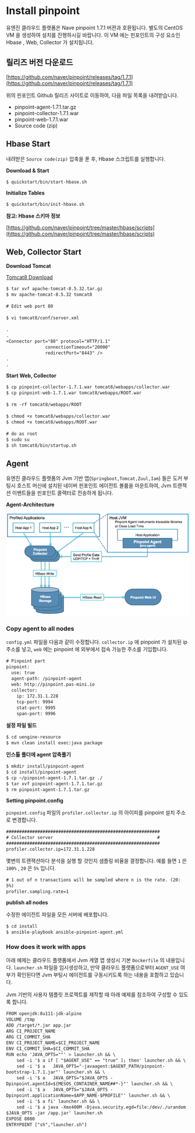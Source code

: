 # Install pinpoint

유엔진 클라우드 플랫폼은 Nave pinpoint 1.7.1 버젼과 호환됩니다. 별도의 CentOS VM 을 생성하여 설치를 진행하시길 바랍니다. 
이 VM 에는 핀포인트의 구성 요소인 Hbase , Web, Collector 가 설치됩니다. 

## 릴리즈 버전 다운로드

[https://github.com/naver/pinpoint/releases/tag/1.7.1](https://github.com/naver/pinpoint/releases/tag/1.7.1)

위의 핀포인트 Github 릴리즈 사이트로 이동하여, 다음 파일 목록을 내려받습니다.

- pinpoint-agent-1.7.1.tar.gz
- pinpoint-collector-1.7.1.war
- pinpoint-web-1.7.1.war
- Source code (zip)


## Hbase Start

내려받은 `Source code(zip)` 압축을 푼 후, Hbase 스크립트를 실행합니다.

**Download & Start**

```
$ quickstart/bin/start-hbase.sh
```

**Initialize Tables**

```
$ quickstart/bin/init-hbase.sh
```

**참고: Hbase 스키마 정보**

[https://github.com/naver/pinpoint/tree/master/hbase/scripts](https://github.com/naver/pinpoint/tree/master/hbase/scripts)


## Web, Collector Start

**Download Tomcat**

[Tomcat8 Download](http://mirror.navercorp.com/apache/tomcat/tomcat-8/v8.5.32/bin/apache-tomcat-8.5.32.tar.gz)

```
$ tar xvf apache-tomcat-8.5.32.tar.gz
$ mv apache-tomcat-8.5.32 tomcat8

# Edit web port 80

$ vi tomcat8/conf/server.xml

.
.
<Connector port="80" protocol="HTTP/1.1"
               connectionTimeout="20000"
               redirectPort="8443" />
.
.               
```

**Start Web, Collector**

```
$ cp pinpoint-collector-1.7.1.war tomcat8/webapps/collector.war
$ cp pinpoint-web-1.7.1.war tomcat8/webapps/ROOT.war

$ rm -rf tomcat8/webapps/ROOT

$ chmod +x tomcat8/webapps/collector.war
$ chmod +x tomcat8/webapps/ROOT.war

# do as root
$ sudo su
$ sh tomcat8/bin/startup.sh
```

## Agent

유엔진 클라우드 플랫폼의 Jvm 기반 앱(`Springboot,Tomcat,Zuul,Iam`) 들은 도커 부팅시 호스트 머신에 설치된 네이버 핀포인트 에이전트 볼륨을 마운트하여, 
Jvm 트랜잭션 이벤트들을 핀포인트 콜렉터로 전송하게 됩니다.

**Agent-Architecture**

![](image/pinpoint-2.png)

### Copy agent to all nodes

`config.yml` 파일을 다음과 같이 수정합니다. `collector.ip` 에 pinpoint 가 설치된 ip 주소를 넣고, `web` 에는 pinpoint 에 외부에서 접속 가능한 주소를 기입합니다.

```
# Pinpoint part
pinpoint:
  use: true
  agent-path: /pinpoint-agent
  web: http://pinpoint.pas-mini.io
  collector:
    ip: 172.31.1.228
    tcp-port: 9994
    stat-port: 9995
    span-port: 9996
```

**설정 파일 빌드**

```
$ cd uengine-resource
$ mvn clean install exec:java package
```

**인스톨 폴더에 agent 압축풀기**

```
$ mkdir install/pinpoint-agent
$ cd install/pinpoint-agent
$ cp ~/pinpoint-agent-1.7.1.tar.gz ./
$ tar xvf pinpoint-agent-1.7.1.tar.gz
$ rm pinpoint-agent-1.7.1.tar.gz
```

**Setting pinpoint.config**

`pinpoint.config` 파일의 `profiler.collector.ip` 의 아이피를 pinpoint 설치 주소로 변경합니다.

```
###########################################################
# Collector server                                        #
###########################################################
profiler.collector.ip=172.31.1.228

```

몇변의 트랜잭션마다 분석을 실행 할 것인지 샘플링 비율을 결정합니다. 예를 들면 `1` 은 `100%` , `20` 은 `5%` 입니다.  

```
# 1 out of n transactions will be sampled where n is the rate. (20: 5%)
profiler.sampling.rate=1
```

**publish all nodes**

수정한 에이전트 파일을 모든 서버에 배포합니다.

```
$ cd install
$ ansible-playbook ansible-pinpoint-agent.yml
```

### How does it work with apps

아래 예제는 클라우드 플랫폼에서 Jvm 계열 앱 생성시 기본 `Dockerfile` 의 내용입니다. `launcher.sh` 파일을 임시생성하고, 만약 클라우드 플랫폼으로부터 
`AGENT_USE` 여부가 확인된다면 Jvm 부팅시 에이전트를 구동시키도록 하는 내용을 포함하고 있습니다.

Jvm 기반의 사용자 템플릿 프로젝트를 제작할 때 아래 예제를 참조하여 구성할 수 있도록 합니다.

```
FROM openjdk:8u111-jdk-alpine
VOLUME /tmp
ADD /target/*.jar app.jar
ARG CI_PROJECT_NAME
ARG CI_COMMIT_SHA
ENV CI_PROJECT_NAME=$CI_PROJECT_NAME
ENV CI_COMMIT_SHA=$CI_COMMIT_SHA
RUN echo 'JAVA_OPTS=""' > launcher.sh && \
    sed -i '$ a if [ "$AGENT_USE" == "true" ]; then' launcher.sh && \
    sed -i '$ a   JAVA_OPTS="-javaagent:$AGENT_PATH/pinpoint-bootstrap-1.7.1.jar"' launcher.sh && \
    sed -i '$ a   JAVA_OPTS="$JAVA_OPTS -Dpinpoint.agentId=${MESOS_CONTAINER_NAME##*-}"' launcher.sh && \
    sed -i '$ a   JAVA_OPTS="$JAVA_OPTS -Dpinpoint.applicationName=$APP_NAME-$PROFILE"' launcher.sh && \
    sed -i '$ a fi' launcher.sh && \
    sed -i '$ a java -Xmx400M -Djava.security.egd=file:/dev/./urandom $JAVA_OPTS -jar /app.jar' launcher.sh
EXPOSE 8080
ENTRYPOINT ["sh","launcher.sh"]
```








